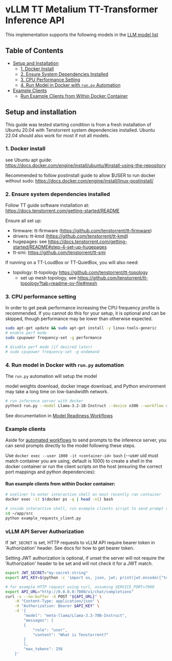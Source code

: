 # vLLM TT Metalium TT-Transformer Inference API

This implementation supports the following models in the [LLM model list](../README.md#llms)

## Table of Contents

- [Setup and Installation](#setup-and-installation)
  - [1. Docker Install](#1-docker-install)
  - [2. Ensure System Dependencies Installed](#2-ensure-system-dependencies-installed)
  - [3. CPU Performance Setting](#3-cpu-performance-setting)
  - [4. Run Model in Docker with `run.py` Automation](#4-run-model-in-docker-with-runpy-automation)
- [Example Clients](#example-clients)
  - [Run Example Clients from Within Docker Container](#run-example-clients-from-within-docker-container)

## Setup and installation

This guide was tested starting condition is from a fresh installation of Ubuntu 20.04 with Tenstorrent system dependencies installed. 
Ubuntu 22.04 should also work for most if not all models. 

### 1. Docker install

see Ubuntu apt guide: https://docs.docker.com/engine/install/ubuntu/#install-using-the-repository

Recommended to follow postinstall guide to allow $USER to run docker without sudo: https://docs.docker.com/engine/install/linux-postinstall/

### 2. Ensure system dependencies installed

Follow TT guide software installation at: https://docs.tenstorrent.com/getting-started/README

Ensure all set up:
- firmware: tt-firmware (https://github.com/tenstorrent/tt-firmware)
- drivers: tt-kmd (https://github.com/tenstorrent/tt-kmd)
- hugepages: see https://docs.tenstorrent.com/getting-started/README#step-4-set-up-hugepages
- tt-smi: https://github.com/tenstorrent/tt-smi

If running on a TT-LoudBox or TT-QuietBox, you will also need:
- topology: tt-topology https://github.com/tenstorrent/tt-topology
  - set up mesh topology, see https://github.com/tenstorrent/tt-topology?tab=readme-ov-file#mesh

### 3. CPU performance setting

In order to get peak performance increasing the CPU frequency profile is recommended. If you cannot do this for your setup, it is optional and can be skipped, though performance may be lower than otherwise expected.

```bash
sudo apt-get update && sudo apt-get install -y linux-tools-generic
# enable perf mode
sudo cpupower frequency-set -g performance

# disable perf mode (if desired later)
# sudo cpupower frequency-set -g ondemand
```

### 4. Run model in Docker with `run.py` automation

The `run.py` automation will setup the model

model weights download, docker image download, and Python environment may take a long time on low-bandwidth network.


```bash
# run inference server with docker
python3 run.py --model Llama-3.2-1B-Instruct --device n300 --workflow server --docker-server
```

See documentation in [Model Readiness Workflows](../docs/workflows_user_guide.md#docker-server)

### Example clients

Aside for [automated workflows](../docs/workflows_user_guide.md) to send prompts to the inference server, you can send prompts directly to the model following these steps.

Use `docker exec --user 1000 -it <container-id> bash` (--user uid must match container you are using, default is 1000) to create a shell in the docker container or run the client scripts on the host (ensuring the correct port mappings and python dependencies):

#### Run example clients from within Docker container:
```bash
# oneliner to enter interactive shell on most recently ran container
docker exec -it $(docker ps -q | head -n1) bash

# inside interactive shell, run example clients script to send prompt request to vLLM server:
cd ~/app/src
python example_requests_client.py
```

### vLLM API Server Authorization

If `JWT_SECRET` is set, HTTP requests to vLLM API require bearer token in 'Authorization' header. See docs for how to get bearer token.

Setting JWT authorization is optional, if unset the server will not require the 'Authorization' header to be set and will not check it for a JWT match.

```bash
export JWT_SECRET="my-secret-string"
export API_KEY=$(python -c 'import os, json, jwt; print(jwt.encode({"team_id": "tenstorrent", "token_id": "debug-test"}, os.getenv("JWT_SECRET"), algorithm="HS256"))')

# for example HTTP request using curl, assuming SERVICE_PORT=7000
export API_URL="http://0.0.0.0:7000/v1/chat/completions"
curl -s --no-buffer -X POST "${API_URL}" \
    -H "Content-Type: application/json" \
    -H "Authorization: Bearer $API_KEY" \
    -d '{
        "model": "meta-llama/Llama-3.3-70B-Instruct",
        "messages": [
        {
            "role": "user",
            "content": "What is Tenstorrent?"
        }
        ],
        "max_tokens": 256
    }'
```
